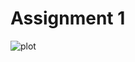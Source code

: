# Assignment 1

![plot](https://github.com/anaelisa24/PUI2018_amm1209/blob/master/HW8_amm1209/plot.png)
